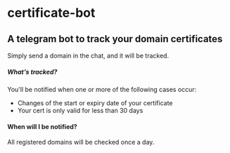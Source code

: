 # certificate-bot
## A telegram bot to track your domain certificates
Simply send a domain in the chat, and it will be tracked.  

##### What's tracked?
You'll be notified when one or more of the following cases occur:  
- Changes of the start or expiry date of your certificate
- Your cert is only valid for less than 30 days

#### When will I be notified?
All registered domains will be checked once a day.
